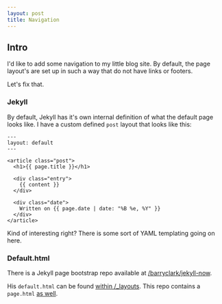```yaml
---
layout: post
title: Navigation
---
```


## Intro
I'd like to add some navigation to my little blog site.
By default, the page layout's are set up in such a way that do not have links or footers. 

Let's fix that.

### Jekyll
By default, Jekyll has it's own internal definition of what the default page looks like.
I have a custom defined `post` layout that looks like this:

```
---
layout: default
---

<article class="post">
  <h1>{{ page.title }}</h1>

  <div class="entry">
    {{ content }}
  </div>

  <div class="date">
    Written on {{ page.date | date: "%B %e, %Y" }}
  </div>
</article>
```

Kind of interesting right? There is some sort of YAML templating going on here.


### Default.html
There is a Jekyll page bootstrap repo available at [/barryclark/jekyll-now](https://github.com/barryclark/jekyll-now).

His `default.html` can be found [within /_layouts](https://github.com/barryclark/jekyll-now/blob/master/_layouts/default.html).
This repo contains a `page.html` [as well](https://github.com/barryclark/jekyll-now/blob/master/_layouts/page.html).



